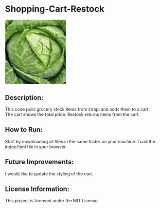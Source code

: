 # Shopping-Cart-Restock
<img src= "cabbage.png" width='200'>

## Description: 
This code pulls grocery stock items from strapi and adds them to a cart. The cart shows the total price. Restock returns items from the cart.

## How to Run:
Start by downloading all files in the same folder on your machine. Load the index.html file in your browser. 

## Future Improvements:
I would like to update the styling of the cart.

## License Information:
This project is licensed under the MIT License.

